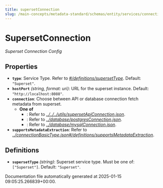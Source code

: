 ```yaml
---
title: supersetConnection
slug: /main-concepts/metadata-standard/schemas/entity/services/connections/dashboard/supersetconnection
---
```


# SupersetConnection

*Superset Connection Config*

## Properties

- **`type`**: Service Type. Refer to *[#/definitions/supersetType](#definitions/supersetType)*. Default: `"Superset"`.
- **`hostPort`** *(string, format: uri)*: URL for the superset instance. Default: `"http://localhost:8088"`.
- **`connection`**: Choose between API or database connection fetch metadata from superset.
  - **One of**
    - : Refer to *[../../../utils/supersetApiConnection.json](#/../../utils/supersetApiConnection.json)*.
    - : Refer to *[../database/postgresConnection.json](#/database/postgresConnection.json)*.
    - : Refer to *[../database/mysqlConnection.json](#/database/mysqlConnection.json)*.
- **`supportsMetadataExtraction`**: Refer to *[../connectionBasicType.json#/definitions/supportsMetadataExtraction](#/connectionBasicType.json#/definitions/supportsMetadataExtraction)*.
## Definitions

- **`supersetType`** *(string)*: Superset service type. Must be one of: `["Superset"]`. Default: `"Superset"`.


Documentation file automatically generated at 2025-01-15 09:05:25.266839+00:00.
